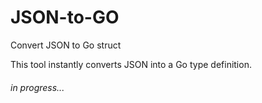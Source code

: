 # JSON-to-GO
Convert JSON to Go struct

This tool instantly converts JSON into a Go type definition.

###### in progress...